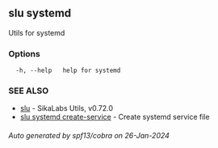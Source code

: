 ## slu systemd

Utils for systemd

### Options

```
  -h, --help   help for systemd
```

### SEE ALSO

* [slu](slu.md)	 - SikaLabs Utils, v0.72.0
* [slu systemd create-service](slu_systemd_create-service.md)	 - Create systemd service file

###### Auto generated by spf13/cobra on 26-Jan-2024
